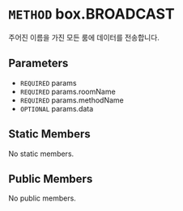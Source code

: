# `METHOD` box.BROADCAST
주어진 이름을 가진 모든 룸에 데이터를 전송합니다.

## Parameters
* `REQUIRED` params 
* `REQUIRED` params.roomName 
* `REQUIRED` params.methodName 
* `OPTIONAL` params.data 

## Static Members
No static members.

## Public Members
No public members.
